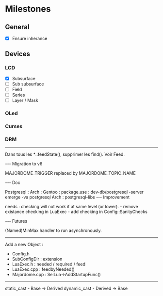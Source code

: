 # Milestones

## General
- [X] Ensure inherance

## Devices
### LCD

- [x] Subsurface
- [ ] Sub subsurface
- [ ] Field
- [ ] Series
- [ ] Layer / Mask

### OLed

### Curses

### DRM

---

Dans tous les \*::feedState(), supprimer les find().
Voir Feed.

--- Migration to v6

MAJORDOME_TRIGGER replaced by MAJORDOME_TOPIC_NAME

--- Doc

Postgresql :
    Arch : 
    Gentoo : 
        package.use : dev-db/postgresql -server
        emerge -va postgresql
    Arch :
        postgresql-libs
--- Improvement

needs : checking will not work if at same level (or lower).
	- remove existance checking in LuaExec
	- add checking in Config::SanityChecks

--- Futures

(Named)MinMax handler to run asynchronously.

---
Add a new Object :
- Config.h
- SubConfigDir : extension
- LuaExec.h : needed / required / feed
- LuaExec.cpp : feedbyNeeded()
- Majordome.cpp : SelLua->AddStartupFunc()

---

static_cast - Base -> Derived
dynamic_cast - Derived -> Base



